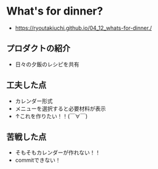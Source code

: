 # What's for dinner?
- https://ryoutakiuchi.github.io/04_12_whats-for-dinner./
## プロダクトの紹介
- 日々の夕飯のレシピを共有
## 工夫した点
- カレンダー形式
- メニューを選択すると必要材料が表示
- ↑これを作りたい！！(￣∀￣)
## 苦戦した点
- そもそもカレンダーが作れない！！
- commitできない！